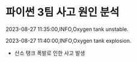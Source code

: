 # 파이썬 3팀 사고 원인 분석

2023-08-27 11:35:00,INFO,Oxygen tank unstable.

2023-08-27 11:40:00,INFO,Oxygen tank explosion.

- 산소 탱크 폭발로 인한 사고 발생
